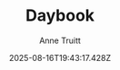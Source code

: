 ---
title: "Daybook"
date: "2025-08-16T19:43:17.428Z"
author: "Anne Truitt"
read_year: "NO"
recommendation: '3'
url: /bookshelf/daybook
---